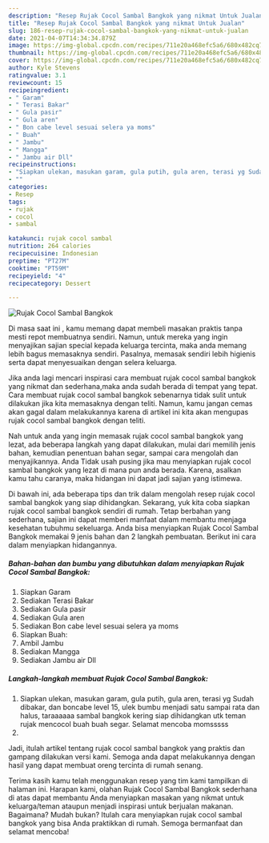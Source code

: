 ```yaml
---
description: "Resep Rujak Cocol Sambal Bangkok yang nikmat Untuk Jualan"
title: "Resep Rujak Cocol Sambal Bangkok yang nikmat Untuk Jualan"
slug: 186-resep-rujak-cocol-sambal-bangkok-yang-nikmat-untuk-jualan
date: 2021-04-07T14:34:34.879Z
image: https://img-global.cpcdn.com/recipes/711e20a468efc5a6/680x482cq70/rujak-cocol-sambal-bangkok-foto-resep-utama.jpg
thumbnail: https://img-global.cpcdn.com/recipes/711e20a468efc5a6/680x482cq70/rujak-cocol-sambal-bangkok-foto-resep-utama.jpg
cover: https://img-global.cpcdn.com/recipes/711e20a468efc5a6/680x482cq70/rujak-cocol-sambal-bangkok-foto-resep-utama.jpg
author: Kyle Stevens
ratingvalue: 3.1
reviewcount: 15
recipeingredient:
- " Garam"
- " Terasi Bakar"
- " Gula pasir"
- " Gula aren"
- " Bon cabe level sesuai selera ya moms"
- " Buah"
- " Jambu"
- " Mangga"
- " Jambu air Dll"
recipeinstructions:
- "Siapkan ulekan, masukan garam, gula putih, gula aren, terasi yg Sudah dibakar, dan boncabe level 15, ulek bumbu menjadi satu sampai rata dan halus, taraaaaaa sambal bangkok kering siap dihidangkan utk teman rujak mencocol buah buah segar. Selamat mencoba momsssss"
- ""
categories:
- Resep
tags:
- rujak
- cocol
- sambal

katakunci: rujak cocol sambal 
nutrition: 264 calories
recipecuisine: Indonesian
preptime: "PT27M"
cooktime: "PT59M"
recipeyield: "4"
recipecategory: Dessert

---
```



![Rujak Cocol Sambal Bangkok](https://img-global.cpcdn.com/recipes/711e20a468efc5a6/680x482cq70/rujak-cocol-sambal-bangkok-foto-resep-utama.jpg)

Di masa  saat ini , kamu memang dapat membeli masakan praktis tanpa mesti repot membuatnya sendiri. Namun, untuk mereka yang ingin menyajikan sajian special kepada keluarga tercinta, maka anda memang lebih bagus memasaknya sendiri. Pasalnya, memasak sendiri lebih higienis serta dapat menyesuaikan dengan selera keluarga.

Jika anda lagi mencari inspirasi cara membuat rujak cocol sambal bangkok yang nikmat dan sederhana,maka anda sudah berada di tempat yang tepat. Cara membuat rujak cocol sambal bangkok  sebenarnya tidak sulit untuk dilakukan jika kita memasaknya dengan teliti. Namun, kamu jangan cemas akan gagal dalam melakukannya 
karena di artikel ini kita akan mengupas rujak cocol sambal bangkok dengan teliti.  



Nah untuk anda yang ingin memasak rujak cocol sambal bangkok yang lezat, ada beberapa langkah yang dapat dilakukan, mulai dari memilih jenis bahan, kemudian penentuan bahan segar, sampai cara mengolah dan menyajikannya. Anda Tidak usah pusing jika mau menyiapkan rujak cocol sambal bangkok yang lezat di mana pun anda berada. Karena, asalkan kamu  tahu caranya, maka hidangan ini dapat jadi sajian yang istimewa.

Di bawah ini, ada beberapa tips dan trik dalam mengolah resep rujak cocol sambal bangkok yang siap dihidangkan. Sekarang, yuk kita coba siapkan rujak cocol sambal bangkok sendiri di rumah. Tetap berbahan yang sederhana, sajian ini dapat memberi manfaat dalam membantu menjaga kesehatan tubuhmu sekeluarga. Anda bisa menyiapkan Rujak Cocol Sambal Bangkok memakai 9 jenis bahan dan 2 langkah pembuatan. Berikut ini cara dalam menyiapkan hidangannya.

<!--inarticleads1-->

##### Bahan-bahan dan bumbu yang dibutuhkan dalam menyiapkan Rujak Cocol Sambal Bangkok:

1. Siapkan  Garam
1. Sediakan  Terasi Bakar
1. Sediakan  Gula pasir
1. Sediakan  Gula aren
1. Sediakan  Bon cabe level sesuai selera ya moms
1. Siapkan  Buah:
1. Ambil  Jambu
1. Sediakan  Mangga
1. Sediakan  Jambu air Dll




<!--inarticleads2-->

##### Langkah-langkah membuat Rujak Cocol Sambal Bangkok:

1. Siapkan ulekan, masukan garam, gula putih, gula aren, terasi yg Sudah dibakar, dan boncabe level 15, ulek bumbu menjadi satu sampai rata dan halus, taraaaaaa sambal bangkok kering siap dihidangkan utk teman rujak mencocol buah buah segar. Selamat mencoba momsssss
1. 




Jadi, itulah artikel tentang  rujak cocol sambal bangkok  yang praktis dan gampang dilakukan versi kami. Semoga anda dapat melakukannya dengan hasil yang dapat membuat oreng tercinta di rumah senang. 

Terima kasih kamu telah menggunakan resep yang tim kami tampilkan di halaman ini. Harapan kami, olahan  Rujak Cocol Sambal Bangkok sederhana di atas dapat membantu Anda menyiapkan masakan yang nikmat untuk keluarga/teman ataupun menjadi inspirasi untuk berjualan makanan. Bagaimana? Mudah bukan? Itulah cara menyiapkan rujak cocol sambal bangkok yang bisa Anda praktikkan di rumah. Semoga bermanfaat dan selamat mencoba!

